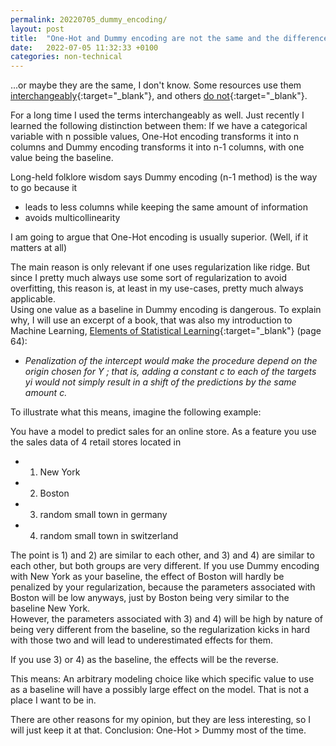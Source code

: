 ```yaml
---
permalink: 20220705_dummy_encoding/
layout: post
title:  "One-Hot and Dummy encoding are not the same and the difference is important (sometimes)"
date:   2022-07-05 11:32:33 +0100
categories: non-technical
---
```


...or maybe they are the same, I don't know. Some resources use them [interchangeably](https://scikit-learn.org/stable/modules/generated/sklearn.preprocessing.OneHotEncoder.html){:target="_blank"}, and others [do not](https://www.amazon.com/dp/1491953241){:target="_blank"}.<br>

For a long time I used the terms interchangeably as well. Just recently I learned the following distinction between them: If we have a categorical variable with n possible values, One-Hot encoding transforms it into n columns and Dummy encoding transforms it into n-1 columns, with one value being the baseline.

Long-held folklore wisdom says Dummy encoding (n-1  method) is the way to go because it

- leads to less columns while keeping the same amount of information
- avoids multicollinearity

I am going to argue that One-Hot encoding is usually superior. (Well, if it matters at all)<br>

The main reason is only relevant if one uses regularization like ridge. But since I pretty much always use some sort of regularization to avoid overfitting, this reason is, at least in my use-cases, pretty much always applicable.<br>
Using one value as a baseline in Dummy encoding is dangerous. To explain why, I will use an excerpt of a book, that was also my introduction to Machine Learning, [Elements of Statistical Learning](https://hastie.su.domains/Papers/ESLII.pdf){:target="_blank"} (page 64):

* _Penalization of the intercept would make the procedure depend on the origin chosen for Y ; that is, adding a constant c to each of the targets yi would not simply result in a shift of the predictions by the same amount c._

To illustrate what this means, imagine the following example:

You have a model to predict sales for an online store. As a feature you use the sales data of 4 retail stores located in

* 1) New York
* 2) Boston
* 3) random small town in germany
* 4) random small town in switzerland

The point is 1) and 2) are similar to each other, and 3) and 4) are similar to each other, but both groups are very different. If you use Dummy encoding with New York as your baseline, the effect of Boston will hardly be penalized by your regularization, because the parameters associated with Boston will be low anyways, just by Boston being very similar to the baseline New York.<br> 
However, the parameters associated with 3) and 4) will be high by nature of being very different from the baseline, so the regularization kicks in hard with those two and will lead to underestimated effects for them.<br>

If you use 3) or 4) as the baseline, the effects will be the reverse.

This means: An arbitrary modeling choice like which specific value to use as a baseline will have a possibly large effect on the model. That is not a place I want to be in.

There are other reasons for my opinion, but they are less interesting, so I will just keep it at that. Conclusion: One-Hot > Dummy most of the time.